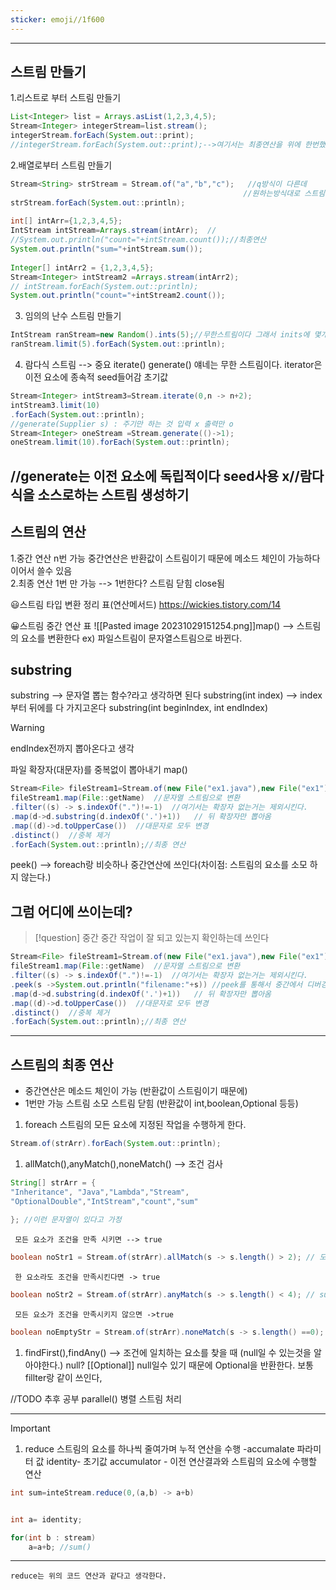 ```yaml
---
sticker: emoji//1f600
---
```

---

## 스트림 만들기

1.리스트로 부터 스트림 만들기

```java
List<Integer> list = Arrays.asList(1,2,3,4,5);  
Stream<Integer> integerStream=list.stream();  
integerStream.forEach(System.out::print);  
//integerStream.forEach(System.out::print);-->여기서는 최종연산을 위에 한번했기 때문에 오류가 난다. 스트림이 닫히기 때문에 --> 스트림을 다시 생성해야한다.

```
2.배열로부터 스트림 만들기 

```java
Stream<String> strStream = Stream.of("a","b","c");   //q방식이 다른데 
													//원하는방식대로 스트림 생성
strStream.forEach(System.out::println);  
  
int[] intArr={1,2,3,4,5};  
IntStream intStream=Arrays.stream(intArr);  //
//System.out.println("count="+intStream.count());//최종연산  
System.out.println("sum="+intStream.sum());  
  
Integer[] intArr2 = {1,2,3,4,5};  
Stream<Integer> intStream2 =Arrays.stream(intArr2);  
// intStream.forEach(System.out::println);  
System.out.println("count="+intStream2.count());
```
3. 임의의 난수 스트림 만들기

```java
IntStream ranStream=new Random().ints(5);//무한스트림이다 그래서 inits에 몇개를 만들껀지 적거나 limit로 제한을 걸거나 해야함  
ranStream.limit(5).forEach(System.out::println);
```
 4. 람다식 스트림 --> 중요 iterate() generate() 얘네는 무한 스트림이다. iterator은 이전 요소에 종속적 seed들어감 초기값  

```java
Stream<Integer> intStream3=Stream.iterate(0,n -> n+2);  
intStream3.limit(10)  
.forEach(System.out::println);  
//generate(Supplier s) : 주기만 하는 것 입력 x 출력만 o 
Stream<Integer> oneStream =Stream.generate(()->1);  
oneStream.limit(10).forEach(System.out::println);
```

//generate는 이전 요소에 독립적이다 seed사용 x//람다식을 소스로하는 스트림 생성하기
---

## 스트림의 연산

1.중간 연산 n번 가능 중간연산은 반환값이 스트림이기 때문에 메소드 체인이 가능하다 이어서 쓸수 있음  
2.최종 연산 1번 만 가능 --> 1번한다? 스트림 닫힘 close됨

😃스트림 타입 변환 정리 표(연산메서드)
<https://wickies.tistory.com/14>

😀스트림 중간 연산 표
![[Pasted image 20231029151254.png]]map() --> 스트림의 요소를 변환한다
ex) 파일스트림이 문자열스트림으로 바뀐다.
## substring

substring  --> 문자열 뽑는 함수?라고 생각하면 된다
substring(int index) --> index부터 뒤에를 다 가지고온다
substring(int beginIndex, int endIndex)
>[!warning]
>endIndex전까지 뽑아온다고 생각

파일 확장자(대문자)를 중복없이 뽑아내기
map()
```java
Stream<File> fileStream1=Stream.of(new File("ex1.java"),new File("ex1"),new File("Ex1.bak"));  
fileStream1.map(File::getName)  //문자열 스트림으로 변환
.filter((s) -> s.indexOf(".")!=-1)  //여기서는 확장자 없는거는 제외시킨다.
.map(d->d.substring(d.indexOf('.')+1))   // 뒤 확장자만 뽑아옴
.map((d)->d.toUpperCase())  //대문자로 모두 변경
.distinct()  //중복 제거
.forEach(System.out::println);//최종 연산

```
peek() --> foreach랑 비슷하나 중간연산에 쓰인다(차이점: 스트림의 요소를 소모 하지 않는다.)
## 그럼 어디에 쓰이는데?
>[!question]
>중간 중간 작업이 잘 되고 있는지 확인하는데 쓰인다


```java
Stream<File> fileStream1=Stream.of(new File("ex1.java"),new File("ex1"),new File("Ex1.bak"));  
fileStream1.map(File::getName)  //문자열 스트림으로 변환
.filter((s) -> s.indexOf(".")!=-1)  //여기서는 확장자 없는거는 제외시킨다.
.peek(s ->System.out.println("filename:"+s)) //peek를 통해서 중간에서 디버깅 확인
.map(d->d.substring(d.indexOf('.')+1))   // 뒤 확장자만 뽑아옴
.map((d)->d.toUpperCase())  //대문자로 모두 변경
.distinct()  //중복 제거
.forEach(System.out::println);//최종 연산

```

---
## 스트림의 최종 연산
- 중간연산은  메소드 체인이 가능 (반환값이 스트림이기 때문에)
- 1번만 가능 스트림 소모 스트림 닫힘 (반환값이 int,boolean,Optional 등등)
	
1. foreach
 스트림의 모든 요소에 지정된 작업을 수행하게 한다. 

```java
Stream.of(strArr).forEach(System.out::println);
```
 1. allMatch(),anyMatch(),noneMatch() --> 조건 검사 

```java
String[] strArr = {  
"Inheritance", "Java","Lambda","Stream",  
"OptionalDouble","IntStream","count","sum"  
  
}; //이런 문자열이 있다고 가정

```
	 
	 모든 요소가 조건을 만족 시키면 --> true

```java
boolean noStr1 = Stream.of(strArr).allMatch(s -> s.length() > 2); // 모든 요소가 ok? 길이가 2가 다 넘기 때문에 true
```
	 한 요소라도 조건을 만족시킨다면 -> true
```java
boolean noStr2 = Stream.of(strArr).anyMatch(s -> s.length() < 4); // sum은 길이가 4보다 작으니깐 true
```
	 모든 요소가 조건을 만족시키지 않으면 ->true 

```java
boolean noEmptyStr = Stream.of(strArr).noneMatch(s -> s.length() ==0); // 일치하는 것이 하나도 없다면 없으니깐 true
```
 1. findFirst(),findAny() --> 조건에 일치하는 요소를 찾을 때 (null일 수 있는것을 알아야한다.) null? [[Optional]]
	 null일수 있기 때문에 Optional을 반환한다.
	 보통 fillter랑 같이 쓰인다,
	
//TODO 추후 공부
parallel() 병렬 스트림 처리 

---
>[!important]

  1. reduce
		스트림의 요소를 하나씩 줄여가며 누적 연산을 수행 -accumalate
		파라미터 값
			identity- 초기값
			accumulator - 이전 연산결과와 스트림의 요소에 수행할 연산

```java
int sum=inteStream.reduce(0,(a,b) -> a+b)


int a= identity;

for(int b : stream)
	a=a+b; //sum()
```

---
	reduce는 위의 코드 연산과 같다고 생각한다.